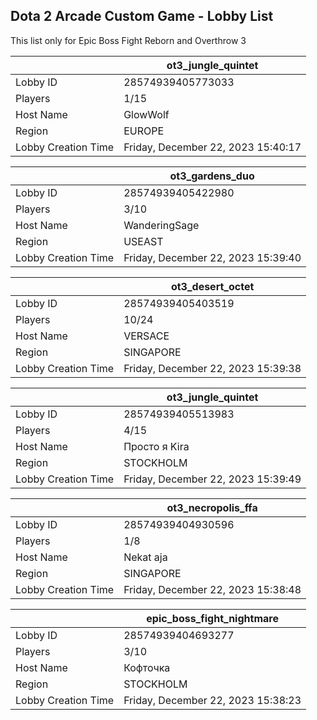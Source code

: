 ## Dota 2 Arcade Custom Game - Lobby List

This list only for Epic Boss Fight Reborn and Overthrow 3

|  | ot3_jungle_quintet |
| ------ | ------ |
| Lobby ID | 28574939405773033 |
| Players | 1/15 |
| Host Name | GlowWolf |
| Region | EUROPE |
| Lobby Creation Time | Friday, December 22, 2023 15:40:17 |


|  | ot3_gardens_duo |
| ------ | ------ |
| Lobby ID | 28574939405422980 |
| Players | 3/10 |
| Host Name | WanderingSage |
| Region | USEAST |
| Lobby Creation Time | Friday, December 22, 2023 15:39:40 |


|  | ot3_desert_octet |
| ------ | ------ |
| Lobby ID | 28574939405403519 |
| Players | 10/24 |
| Host Name | VERSACE |
| Region | SINGAPORE |
| Lobby Creation Time | Friday, December 22, 2023 15:39:38 |


|  | ot3_jungle_quintet |
| ------ | ------ |
| Lobby ID | 28574939405513983 |
| Players | 4/15 |
| Host Name | Просто я Kira |
| Region | STOCKHOLM |
| Lobby Creation Time | Friday, December 22, 2023 15:39:49 |


|  | ot3_necropolis_ffa |
| ------ | ------ |
| Lobby ID | 28574939404930596 |
| Players | 1/8 |
| Host Name | Nekat aja |
| Region | SINGAPORE |
| Lobby Creation Time | Friday, December 22, 2023 15:38:48 |


|  | epic_boss_fight_nightmare |
| ------ | ------ |
| Lobby ID | 28574939404693277 |
| Players | 3/10 |
| Host Name | Кофточка |
| Region | STOCKHOLM |
| Lobby Creation Time | Friday, December 22, 2023 15:38:23 |


